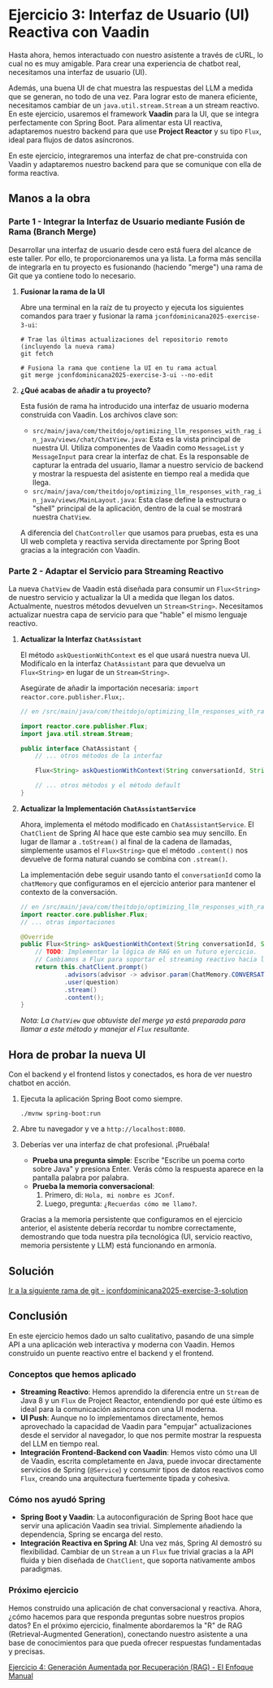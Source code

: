 # Ejercicio 3: Interfaz de Usuario (UI) Reactiva con Vaadin

Hasta ahora, hemos interactuado con nuestro asistente a través de cURL, lo cual no es muy amigable. Para crear una experiencia de chatbot real, necesitamos una interfaz de usuario (UI).

Además, una buena UI de chat muestra las respuestas del LLM a medida que se generan, no todo de una vez. Para lograr esto de manera eficiente, necesitamos cambiar de un `java.util.stream.Stream` a un stream reactivo. En este ejercicio, usaremos el framework **Vaadin** para la UI, que se integra perfectamente con Spring Boot. Para alimentar esta UI reactiva, adaptaremos nuestro backend para que use **Project Reactor** y su tipo `Flux`, ideal para flujos de datos asíncronos.

En este ejercicio, integraremos una interfaz de chat pre-construida con Vaadin y adaptaremos nuestro backend para que se comunique con ella de forma reactiva.

## Manos a la obra

### Parte 1 - Integrar la Interfaz de Usuario mediante Fusión de Rama (Branch Merge)

Desarrollar una interfaz de usuario desde cero está fuera del alcance de este taller. Por ello, te proporcionaremos una ya lista. La forma más sencilla de integrarla en tu proyecto es fusionando (haciendo "merge") una rama de Git que ya contiene todo lo necesario.

1.  **Fusionar la rama de la UI**

    Abre una terminal en la raíz de tu proyecto y ejecuta los siguientes comandos para traer y fusionar la rama `jconfdominicana2025-exercise-3-ui`:

    ```shell
    # Trae las últimas actualizaciones del repositorio remoto (incluyendo la nueva rama)
    git fetch

    # Fusiona la rama que contiene la UI en tu rama actual
    git merge jconfdominicana2025-exercise-3-ui --no-edit
    ```

2.  **¿Qué acabas de añadir a tu proyecto?**

    Esta fusión de rama ha introducido una interfaz de usuario moderna construida con Vaadin. Los archivos clave son:
    *   `src/main/java/com/theitdojo/optimizing_llm_responses_with_rag_in_java/views/chat/ChatView.java`: Esta es la vista principal de nuestra UI. Utiliza componentes de Vaadin como `MessageList` y `MessageInput` para crear la interfaz de chat. Es la responsable de capturar la entrada del usuario, llamar a nuestro servicio de backend y mostrar la respuesta del asistente en tiempo real a medida que llega.
    *   `src/main/java/com/theitdojo/optimizing_llm_responses_with_rag_in_java/views/MainLayout.java`: Esta clase define la estructura o "shell" principal de la aplicación, dentro de la cual se mostrará nuestra `ChatView`.

    A diferencia del `ChatController` que usamos para pruebas, esta es una UI web completa y reactiva servida directamente por Spring Boot gracias a la integración con Vaadin.

### Parte 2 - Adaptar el Servicio para Streaming Reactivo

La nueva `ChatView` de Vaadin está diseñada para consumir un `Flux<String>` de nuestro servicio y actualizar la UI a medida que llegan los datos. Actualmente, nuestros métodos devuelven un `Stream<String>`. Necesitamos actualizar nuestra capa de servicio para que "hable" el mismo lenguaje reactivo.

1.  **Actualizar la Interfaz `ChatAssistant`**

    El método `askQuestionWithContext` es el que usará nuestra nueva UI. Modifícalo en la interfaz `ChatAssistant` para que devuelva un `Flux<String>` en lugar de un `Stream<String>`.

    Asegúrate de añadir la importación necesaria: `import reactor.core.publisher.Flux;`.

    ```java
    // en /src/main/java/com/theitdojo/optimizing_llm_responses_with_rag_in_java/services/ChatAssistant.java

    import reactor.core.publisher.Flux;
    import java.util.stream.Stream;

    public interface ChatAssistant {
        // ... otros métodos de la interfaz

        Flux<String> askQuestionWithContext(String conversationId, String question);

        // ... otros métodos y el método default
    }
    ```

2.  **Actualizar la Implementación `ChatAssistantService`**

    Ahora, implementa el método modificado en `ChatAssistantService`. El `ChatClient` de Spring AI hace que este cambio sea muy sencillo. En lugar de llamar a `.toStream()` al final de la cadena de llamadas, simplemente usamos el `Flux<String>` que el método `.content()` nos devuelve de forma natural cuando se combina con `.stream()`.

    La implementación debe seguir usando tanto el `conversationId` como la `chatMemory` que configuramos en el ejercicio anterior para mantener el contexto de la conversación.

    ```java
    // en /src/main/java/com/theitdojo/optimizing_llm_responses_with_rag_in_java/services/ChatAssistantService.java
    import reactor.core.publisher.Flux;
    // ... otras importaciones

    @Override
    public Flux<String> askQuestionWithContext(String conversationId, String question) {
        // TODO: Implementar la lógica de RAG en un futuro ejercicio.
        // Cambiamos a Flux para soportar el streaming reactivo hacia la UI de Vaadin.
        return this.chatClient.prompt()
                .advisors(advisor -> advisor.param(ChatMemory.CONVERSATION_ID, conversationId))
                .user(question)
                .stream()
                .content();
    }
    ```
    *Nota: La `ChatView` que obtuviste del merge ya está preparada para llamar a este método y manejar el `Flux` resultante.*

## Hora de probar la nueva UI

Con el backend y el frontend listos y conectados, es hora de ver nuestro chatbot en acción.

1.  Ejecuta la aplicación Spring Boot como siempre.
    ```shell
    ./mvnw spring-boot:run
    ```
2.  Abre tu navegador y ve a `http://localhost:8080`.

3.  Deberías ver una interfaz de chat profesional. ¡Pruébala!

    *   **Prueba una pregunta simple**: Escribe "Escribe un poema corto sobre Java" y presiona Enter. Verás cómo la respuesta aparece en la pantalla palabra por palabra.
    *   **Prueba la memoria conversacional**:
        1.  Primero, di: `Hola, mi nombre es JConf`.
        2.  Luego, pregunta: `¿Recuerdas cómo me llamo?`.

    Gracias a la memoria persistente que configuramos en el ejercicio anterior, el asistente debería recordar tu nombre correctamente, demostrando que toda nuestra pila tecnológica (UI, servicio reactivo, memoria persistente y LLM) está funcionando en armonía.

## Solución

[Ir a la siguiente rama de git - jconfdominicana2025-exercise-3-solution](https://github.com/xTryHard/optimizing-llm-responses-with-rag-in-java/tree/jconfdominicana2025-exercise-3-solution
)

## Conclusión

En este ejercicio hemos dado un salto cualitativo, pasando de una simple API a una aplicación web interactiva y moderna con Vaadin. Hemos construido un puente reactivo entre el backend y el frontend.

### Conceptos que hemos aplicado

-   **Streaming Reactivo**: Hemos aprendido la diferencia entre un `Stream` de Java 8 y un `Flux` de Project Reactor, entendiendo por qué este último es ideal para la comunicación asíncrona con una UI moderna.
-   **UI Push**: Aunque no lo implementamos directamente, hemos aprovechado la capacidad de Vaadin para "empujar" actualizaciones desde el servidor al navegador, lo que nos permite mostrar la respuesta del LLM en tiempo real.
-   **Integración Frontend-Backend con Vaadin**: Hemos visto cómo una UI de Vaadin, escrita completamente en Java, puede invocar directamente servicios de Spring (`@Service`) y consumir tipos de datos reactivos como `Flux`, creando una arquitectura fuertemente tipada y cohesiva.

### Cómo nos ayudó Spring

-   **Spring Boot y Vaadin**: La autoconfiguración de Spring Boot hace que servir una aplicación Vaadin sea trivial. Simplemente añadiendo la dependencia, Spring se encarga del resto.
-   **Integración Reactiva en Spring AI**: Una vez más, Spring AI demostró su flexibilidad. Cambiar de un `Stream` a un `Flux` fue trivial gracias a la API fluida y bien diseñada de `ChatClient`, que soporta nativamente ambos paradigmas.

### Próximo ejercicio

Hemos construido una aplicación de chat conversacional y reactiva. Ahora, ¿cómo hacemos para que responda preguntas sobre nuestros propios datos? En el próximo ejercicio, finalmente abordaremos la "R" de RAG (Retrieval-Augmented Generation), conectando nuestro asistente a una base de conocimientos para que pueda ofrecer respuestas fundamentadas y precisas.

[Ejercicio 4: Generación Aumentada por Recuperación (RAG) - El Enfoque Manual](./exercise-4.md)
